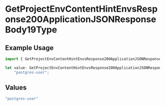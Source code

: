 # GetProjectEnvContentHintEnvsResponse200ApplicationJSONResponseBody19Type

## Example Usage

```typescript
import { GetProjectEnvContentHintEnvsResponse200ApplicationJSONResponseBody19Type } from "@vercel/sdk/models/operations";

let value: GetProjectEnvContentHintEnvsResponse200ApplicationJSONResponseBody19Type =
    "postgres-user";
```

## Values

```typescript
"postgres-user"
```